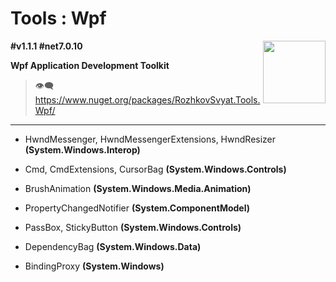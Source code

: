 # Tools : Wpf

<img align="right" width="100" height="100" src="https://github.com/rozhkovsvyat/Tools.RecipeFactory/assets/71471748/ba1a969f-e54f-46d5-8f7f-70aa6434e063">

**#v1.1.1 #net7.0.10**

**Wpf Application Development Toolkit**

> :eye_speech_bubble: https://www.nuget.org/packages/RozhkovSvyat.Tools.Wpf/

---

* HwndMessenger, HwndMessengerExtensions, HwndResizer **(System.Windows.Interop)**

* Cmd, CmdExtensions, CursorBag **(System.Windows.Controls)**
  
* BrushAnimation **(System.Windows.Media.Animation)**
  
* PropertyChangedNotifier **(System.ComponentModel)**

* PassBox, StickyButton **(System.Windows.Controls)**
  
* DependencyBag **(System.Windows.Data)**
  
* BindingProxy **(System.Windows)**
